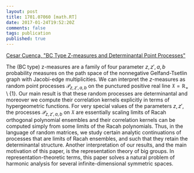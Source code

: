 ```yaml
---
layout: post
title: 1701.07060 [math.RT]
date: 2017-01-24T19:52:20Z
comments: false
tags: publication
published: true
---
```


[Cesar Cuenca, "BC Type Z-measures and Determinantal Point Processes"](http://arxiv.org/abs/1701.07060v1)

<!--more-->

The (BC type) z-measures are a family of four parameter $z, z', a, b$
probability measures on the path space of the nonnegative Gelfand-Tsetlin graph
with Jacobi-edge multiplicities. We can interpret the $z$-measures as random
point processes $\mathcal{P}_{z, z', a, b}$ on the punctured positive real line
$\mathfrak{X} = \mathbb{R}_+\setminus\{1\}$. Our main result is that these
random processes are determinantal and moreover we compute their correlation
kernels explicitly in terms of hypergeometric functions.
  For very special values of the parameters $z, z'$, the processes
$\mathcal{P}_{z, z', a, b}$ on $\mathfrak{X}$ are essentially scaling limits of
Racah orthogonal polynomial ensembles and their correlation kernels can be
computed simply from some limits of the Racah polynomials. Thus, in the
language of random matrices, we study certain analytic continuations of
processes that are limits of Racah ensembles, and such that they retain the
determinantal structure. Another interpretation of our results, and the main
motivation of this paper, is the representation theory of big groups. In
representation-theoretic terms, this paper solves a natural problem of harmonic
analysis for several infinite-dimensional symmetric spaces.
